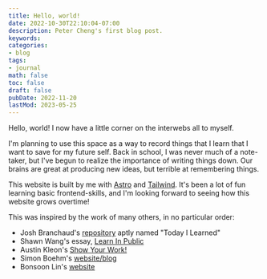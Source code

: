 ```yaml
---
title: Hello, world!
date: 2022-10-30T22:10:04-07:00
description: Peter Cheng's first blog post.
keywords:
categories:
- blog
tags:
- journal
math: false
toc: false
draft: false
pubDate: 2022-11-20
lastMod: 2023-05-25
---
```


Hello, world! I now have a little corner on the interwebs all to myself.

I'm planning to use this space as a way to record things that I learn that I want to save
for my future self. Back in school, I was never much of a note-taker, but I've begun to realize the
importance of writing things down. Our brains are great at producing new ideas, but terrible at
remembering things.

This website is built by me with [Astro](https://astro.build/) and 
[Tailwind](https://tailwindcss.com/). It's been a lot of fun learning basic
frontend-skills, and I'm looking forward to seeing how this website grows overtime!

This was inspired by the work of many others, in no particular order:
- Josh Branchaud's [repository](https://github.com/jbranchaud/til) aptly named "Today I Learned"
- Shawn Wang's essay, [Learn In Public](https://www.swyx.io/learn-in-public/)
- Austin Kleon's [Show Your Work!](https://austinkleon.com/show-your-work/)
- Simon Boehm's [website/blog](https://siboehm.com/)
- Bonsoon Lin's [website](https://radiofreemath.org/)
